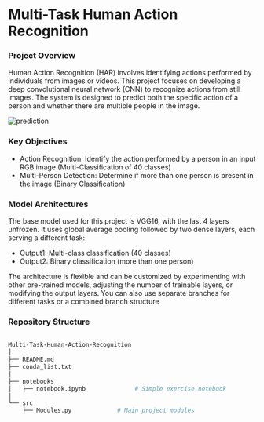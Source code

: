 # Multi-Task Human Action Recognition

### Project Overview

Human Action Recognition (HAR) involves identifying actions performed by individuals from images or videos. This project focuses on developing a deep convolutional neural network (CNN) to recognize actions from still images. The system is designed to predict both the specific action of a person and whether there are multiple people in the image.

![prediction](https://github.com/user-attachments/assets/f58471fc-6f64-4fa8-924a-1f6c1fbaba1d)


### Key Objectives

- Action Recognition: Identify the action performed by a person in an input RGB image (Multi-Classification of 40 classes)
- Multi-Person Detection: Determine if more than one person is present in the image (Binary Classification)

### Model Architectures

The base model used for this project is VGG16, with the last 4 layers unfrozen. It uses global average pooling followed by two dense layers, each serving a different task:

- Output1: Multi-class classification (40 classes)
- Output2: Binary classification (more than one person)

The architecture is flexible and can be customized by experimenting with other pre-trained models, adjusting the number of trainable layers, or modifying the output layers. You can also use separate branches for different tasks or a combined branch structure

### Repository Structure

```bash

Multi-Task-Human-Action-Recognition
│
├── README.md
├── conda_list.txt
│
├── notebooks              
│   ├── notebook.ipynb              # Simple exercise notebook
│
└── src
    ├── Modules.py             # Main project modules

```
